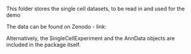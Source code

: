This folder stores the single cell datasets, to be read in and used for the demo

The data can be found on Zenodo - link:

Alternatively, the SingleCellExperiment and the AnnData objects are included in the package itself.
